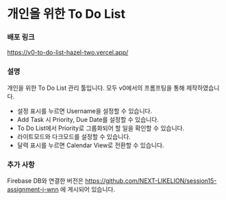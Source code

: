 # 개인을 위한 To Do List

### 배포 링크
https://v0-to-do-list-hazel-two.vercel.app/

### 설명
개인을 위한 To Do List 관리 툴입니다.
모두 v0에서의 프롬프팅을 통해 제작하였습니다.

* 설정 표시를 누르면 Username을 설정할 수 있습니다.
* Add Task 시 Priority, Due Date를 설정할 수 있습니다.
* To Do List에서 Priority로 그룹화되어 할 일을 확인할 수 있습니다.
* 라이트모드와 다크모드를 설정할 수 있습니다.
* 달력 표시를 누르면 Calendar View로 전환할 수 있습니다.

### 추가 사항
Firebase DB와 연결한 버전은 https://github.com/NEXT-LIKELION/session15-assignment-j-wnn 에 게시되어 있습니다.

